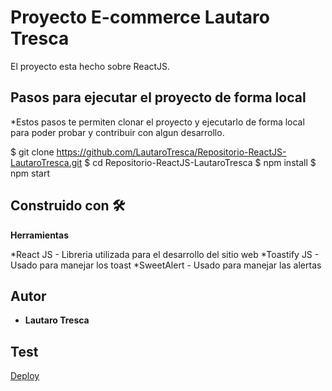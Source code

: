 # Proyecto E-commerce Lautaro Tresca

El proyecto esta hecho sobre ReactJS.

## Pasos para ejecutar el proyecto de forma local
*Estos pasos te permiten clonar el proyecto y ejecutarlo de forma local para poder probar y contribuir con algun desarrollo.

$ git clone https://github.com/LautaroTresca/Repositorio-ReactJS-LautaroTresca.git
$ cd Repositorio-ReactJS-LautaroTresca 
$ npm install
$ npm start

## Construido con 🛠️

**Herramientas**

*React JS - Libreria utilizada para el desarrollo del sitio web
*Toastify JS - Usado para manejar los toast
*SweetAlert - Usado para manejar las alertas

## Autor
* **Lautaro Tresca**

## Test
[Deploy](http://repositorio-react-js-lautaro-tresca.vercel.app/)


